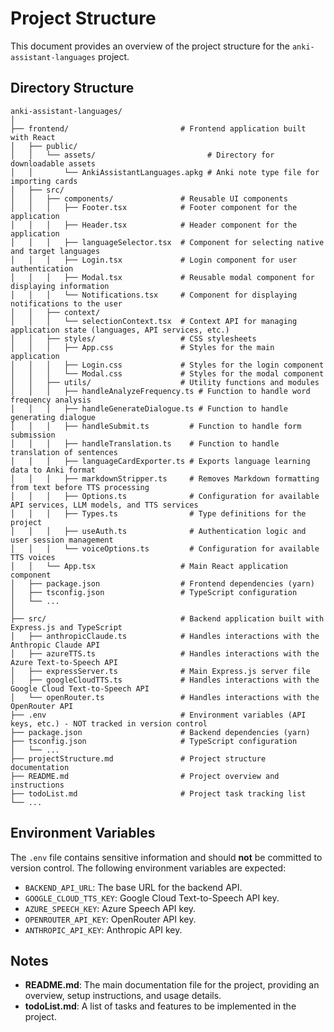# Project Structure

This document provides an overview of the project structure for the `anki-assistant-languages` project.

## Directory Structure

```
anki-assistant-languages/
│
├── frontend/                         # Frontend application built with React
│   ├── public/
│   │   └── assets/                         # Directory for downloadable assets
│   │       └── AnkiAssistantLanguages.apkg # Anki note type file for importing cards
│   ├── src/
│   │   ├── components/               # Reusable UI components
│   │   │   ├── Footer.tsx            # Footer component for the application
│   │   │   ├── Header.tsx            # Header component for the application
│   │   │   ├── languageSelector.tsx  # Component for selecting native and target languages
│   │   │   ├── Login.tsx             # Login component for user authentication
│   │   │   ├── Modal.tsx             # Reusable modal component for displaying information
│   │   │   └── Notifications.tsx     # Component for displaying notifications to the user
│   │   ├── context/
│   │   │   └── selectionContext.tsx  # Context API for managing application state (languages, API services, etc.)
│   │   ├── styles/                   # CSS stylesheets
│   │   │   ├── App.css               # Styles for the main application
│   │   │   ├── Login.css             # Styles for the login component
│   │   │   └── Modal.css             # Styles for the modal component
│   │   ├── utils/                    # Utility functions and modules
│   │   │   ├── handleAnalyzeFrequency.ts # Function to handle word frequency analysis
│   │   │   ├── handleGenerateDialogue.ts # Function to handle generating dialogue
│   │   │   ├── handleSubmit.ts         # Function to handle form submission
│   │   │   ├── handleTranslation.ts    # Function to handle translation of sentences
│   │   │   ├── languageCardExporter.ts # Exports language learning data to Anki format
│   │   │   ├── markdownStripper.ts     # Removes Markdown formatting from text before TTS processing
│   │   │   ├── Options.ts              # Configuration for available API services, LLM models, and TTS services
│   │   │   ├── Types.ts                # Type definitions for the project
│   │   │   ├── useAuth.ts              # Authentication logic and user session management
│   │   │   └── voiceOptions.ts         # Configuration for available TTS voices
│   │   └── App.tsx                   # Main React application component
│   ├── package.json                  # Frontend dependencies (yarn)
│   ├── tsconfig.json                 # TypeScript configuration
│   └── ...
│
├── src/                              # Backend application built with Express.js and TypeScript
│   ├── anthropicClaude.ts            # Handles interactions with the Anthropic Claude API
│   ├── azureTTS.ts                   # Handles interactions with the Azure Text-to-Speech API
│   ├── expressServer.ts              # Main Express.js server file
│   ├── googleCloudTTS.ts             # Handles interactions with the Google Cloud Text-to-Speech API
│   └── openRouter.ts                 # Handles interactions with the OpenRouter API
├── .env                              # Environment variables (API keys, etc.) - NOT tracked in version control
├── package.json                      # Backend dependencies (yarn)
├── tsconfig.json                     # TypeScript configuration
│   └── ...
├── projectStructure.md               # Project structure documentation
├── README.md                         # Project overview and instructions
├── todoList.md                       # Project task tracking list
└── ...
```

## Environment Variables

The `.env` file contains sensitive information and should **not** be committed to version control.  The following environment variables are expected:

- `BACKEND_API_URL`:  The base URL for the backend API.
- `GOOGLE_CLOUD_TTS_KEY`: Google Cloud Text-to-Speech API key.
- `AZURE_SPEECH_KEY`: Azure Speech API key.
- `OPENROUTER_API_KEY`: OpenRouter API key.
- `ANTHROPIC_API_KEY`: Anthropic API key.


## Notes

- **README.md**: The main documentation file for the project, providing an overview, setup instructions, and usage details.
- **todoList.md**: A list of tasks and features to be implemented in the project.
